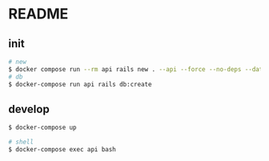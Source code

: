# README

## init

```bash
# new
$ docker compose run --rm api rails new . --api --force --no-deps --database=mysql
# db
$ docker-compose run api rails db:create
```

## develop

```bash
$ docker-compose up

# shell
$ docker-compose exec api bash
```
